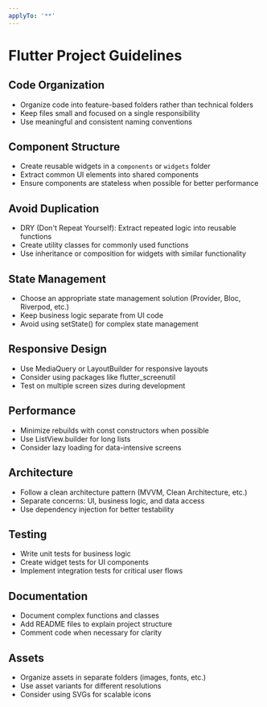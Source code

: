 ```yaml
---
applyTo: '**'
---
```

# Flutter Project Guidelines

## Code Organization
- Organize code into feature-based folders rather than technical folders
- Keep files small and focused on a single responsibility
- Use meaningful and consistent naming conventions

## Component Structure
- Create reusable widgets in a `components` or `widgets` folder
- Extract common UI elements into shared components
- Ensure components are stateless when possible for better performance

## Avoid Duplication
- DRY (Don't Repeat Yourself): Extract repeated logic into reusable functions
- Create utility classes for commonly used functions
- Use inheritance or composition for widgets with similar functionality

## State Management
- Choose an appropriate state management solution (Provider, Bloc, Riverpod, etc.)
- Keep business logic separate from UI code
- Avoid using setState() for complex state management

## Responsive Design
- Use MediaQuery or LayoutBuilder for responsive layouts
- Consider using packages like flutter_screenutil
- Test on multiple screen sizes during development

## Performance
- Minimize rebuilds with const constructors when possible
- Use ListView.builder for long lists
- Consider lazy loading for data-intensive screens

## Architecture
- Follow a clean architecture pattern (MVVM, Clean Architecture, etc.)
- Separate concerns: UI, business logic, and data access
- Use dependency injection for better testability

## Testing
- Write unit tests for business logic
- Create widget tests for UI components
- Implement integration tests for critical user flows

## Documentation
- Document complex functions and classes
- Add README files to explain project structure
- Comment code when necessary for clarity

## Assets
- Organize assets in separate folders (images, fonts, etc.)
- Use asset variants for different resolutions
- Consider using SVGs for scalable icons
